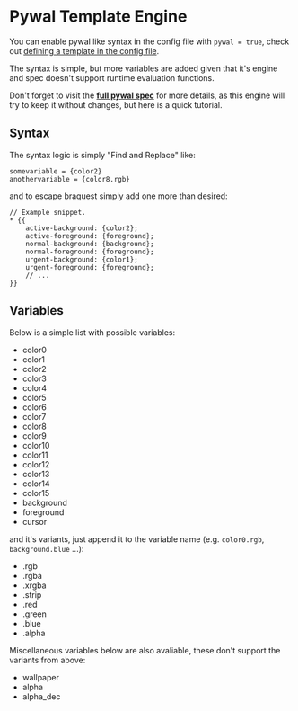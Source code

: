 # Pywal Template Engine
You can enable pywal like syntax in the config file with `pywal = true`, check out [defining a template in the config file](https://explosion-mental.codeberg.page/wallust/config/template.html#pywal-optional).

The syntax is simple, but more variables are added given that it's engine and
spec doesn't support runtime evaluation functions.

Don't forget to visit the
[**full pywal spec**](https://github.com/dylanaraps/pywal/wiki/User-Template-Files) for more
details, as this engine will try to keep it without changes, but here is a quick tutorial.

## Syntax
The syntax logic is simply "Find and Replace" like:

```
somevariable = {color2}
anothervariable = {color8.rgb}
```
and to escape braquest simply add one more than desired:
```
// Example snippet.
* {{
    active-background: {color2};
    active-foreground: {foreground};
    normal-background: {background};
    normal-foreground: {foreground};
    urgent-background: {color1};
    urgent-foreground: {foreground};
    // ...
}}
```

## Variables
Below is a simple list with possible variables:
- color0
- color1
- color2
- color3
- color4
- color5
- color6
- color7
- color8
- color9
- color10
- color11
- color12
- color13
- color14
- color15
- background
- foreground
- cursor

and it's variants, just append it to the variable name (e.g. `color0.rgb`, `background.blue` ...):
- .rgb
- .rgba
- .xrgba
- .strip
- .red
- .green
- .blue
- .alpha



Miscellaneous variables below are also avaliable, these don't support the variants from above:
- wallpaper
- alpha
- alpha_dec

